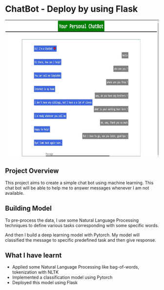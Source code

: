# ChatBot - Deploy by using Flask


<img style="-webkit-user-select: none;margin: auto;cursor: zoom-in;" src="https://github.com/leminhviett/Chatbot/blob/master/data/SharedScreenshot.jpg" width="1000" height="450">


## Project Overview
This project aims to create a simple chat bot using machine learning. This chat bot will be able to help me to answer messages whenever I am not available.

##  Building Model
To pre-process the data, I use some Natural Language Processing techniques to define various tasks corresponding with some specific words.

And then I build a deep learning model with Pytorch. My model will classified the message to specific predefined task and then give response. 

## What I have learnt
- Applied some Natural Language Processing like bag-of-words, tokenization with NLTK
- Implemented a classification model using Pytorch
- Deployed this model using Flask

